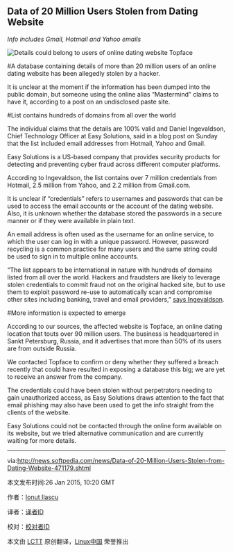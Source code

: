 Data of 20 Million Users Stolen from Dating Website
----------
*Info includes Gmail, Hotmail and Yahoo emails*

![Details could belong to users of online dating website Topface](http://i1-news.softpedia-static.com/images/news2/Data-of-20-Million-Users-Stolen-from-Dating-Website-471179-2.jpg)

#A database containing details of more than 20 million users of an online dating website has been allegedly stolen by a hacker.

It is unclear at the moment if the information has been dumped into the public domain, but someone using the online alias “Mastermind” claims to have it, according to a post on an undisclosed paste site.

#List contains hundreds of domains from all over the world

The individual claims that the details are 100% valid and Daniel Ingevaldson, Chief Technology Officer at Easy Solutions, said in a blog post on Sunday that the list included email addresses from Hotmail, Yahoo and Gmail.

Easy Solutions is a US-based company that provides security products for detecting and preventing cyber fraud across different computer platforms.

According to Ingevaldson, the list contains over 7 million credentials from Hotmail, 2.5 million from Yahoo, and 2.2 million from Gmail.com.

It is unclear if “credentials” refers to usernames and passwords that can be used to access the email accounts or the account of the dating website. Also, it is unknown whether the database stored the passwords in a secure manner or if they were available in plain text.

An email address is often used as the username for an online service, to which the user can log in with a unique password. However, password recycling is a common practice for many users and the same string could be used to sign in to multiple online accounts.

“The list appears to be international in nature with hundreds of domains listed from all over the world. Hackers and fraudsters are likely to leverage stolen credentials to commit fraud not on the original hacked site, but to use them to exploit password re-use to automatically scan and compromise other sites including banking, travel and email providers,” [says Ingevaldson](1).

#More information is expected to emerge

According to our sources, the affected website is Topface, an online dating location that touts over 90 million users. The business is headquartered in Sankt Petersburg, Russia, and it advertises that more than 50% of its users are from outside Russia.

We contacted Topface to confirm or deny whether they suffered a breach recently that could have resulted in exposing a database this big; we are yet to receive an answer from the company.

The credentials could have been stolen without perpetrators needing to gain unauthorized access, as Easy Solutions draws attention to the fact that email phishing may also have been used to get the info straight from the clients of the website.

Easy Solutions could not be contacted through the online form available on its website, but we tried alternative communication and are currently waiting for more details.

--------------------------------------------------------------------------------

via:http://news.softpedia.com/news/Data-of-20-Million-Users-Stolen-from-Dating-Website-471179.shtml

本文发布时间:26 Jan 2015, 10:20 GMT

作者：[Ionut Ilascu][a]

译者：[译者ID](https://github.com/译者ID)

校对：[校对者ID](https://github.com/校对者ID)

本文由 [LCTT](https://github.com/LCTT/TranslateProject) 原创翻译，[Linux中国](http://linux.cn/) 荣誉推出

[a]:http://news.softpedia.com/editors/browse/ionut-ilascu
[1]:http://newblog.easysol.net/dating-site-breached/